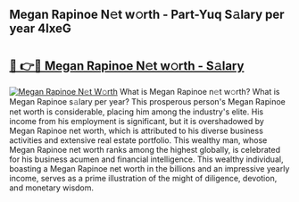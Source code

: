 ## Megan Rapinoe N𝚎t w𝚘rth - Part-Yuq S𝚊lary per year 4IxeG

# <h2><a href="http://gc3618r.nevu.top/?p=Megan+Rapinoe">🔗 👉🔴 Megan Rapinoe N𝚎t w𝚘rth - S𝚊lary</a></h2>

[![Megan Rapinoe N𝚎t W𝚘rth](https://i.imgur.com/Oavwk0R.jpeg)](http://gc3618r.nevu.top/?p=Megan+Rapinoe)
What is Megan Rapinoe n𝚎t w𝚘rth? What is Megan Rapinoe s𝚊lary per year?
This prosperous person's Megan Rapinoe net worth is considerable, placing him among the industry's elite. His income from his employment is significant, but it is overshadowed by Megan Rapinoe net worth, which is attributed to his diverse business activities and extensive real estate portfolio. This wealthy man, whose Megan Rapinoe net worth ranks among the highest globally, is celebrated for his business acumen and financial intelligence. This wealthy individual, boasting a Megan Rapinoe net worth in the billions and an impressive yearly income, serves as a prime illustration of the might of diligence, devotion, and monetary wisdom.
